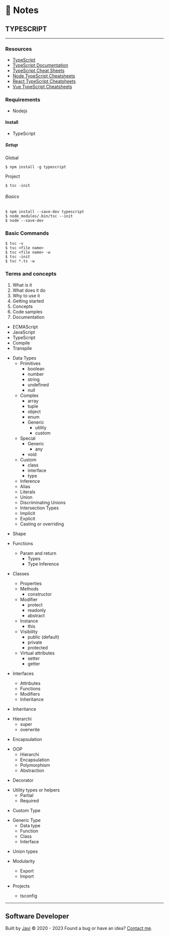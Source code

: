# :memo: Notes
## TYPESCRIPT
---
### Resources
- [TypeScript](https://www.typescriptlang.org/)
- [TypeScript Documentation](https://www.typescriptlang.org/docs/)
- [TypeScript Cheat Sheets](https://www.typescriptlang.org/cheatsheets)
- [Node TypeScript Cheatsheets](https://github.com/typescript-cheatsheets/node)
- [React TypeScript Cheatsheets](https://react-typescript-cheatsheet.netlify.app/)
- [Vue TypeScript Cheatsheets](https://github.com/typescript-cheatsheets/vue)
### Requirements
- Nodejs
#### Install
- TypeScript
##### Setup
Global
```
$ npm install -g typescript
```

Project
```
$ tsc -init
```

###### Basics
```
$ npm install --save-dev typescript
$ node_modules/.bin/tsc --init
$ node --save-dev
```
### Basic Commands
```
$ tsc -v
$ tsc <file name>
$ tsc <file name> -w
$ tsc -init
$ tsc *.ts -w
```
### Terms and concepts
1. What is it
2. What does it do
3. Why to use it
4. Getting started
5. Concepts
6. Code samples
7. Documentation
- ECMAScript
- JavaScript
- TypeScript
- Compile
- Transpile

* Data Types
  * Primitives
    - boolean
    - number
    - string
    - undefined
    - null
  * Complex
    - array
    - tuple
    - object
    - enum
    * Generic
      - utility
      - custom
  * Special
    * Generic
      - any
    - void
  * Custom
    - class
    - interface
    - type
  - Inference
  - Alias
  - Literals
  - Union
  - Discriminating Unions
  - Intersection Types
  - Implicit
  - Explicit
  - Casting or overriding

- Shape

* Functions
  * Param and return
    - Types
    - Type Inference

* Classes
  - Properties
  * Methods
    - constructor
  * Modifier
    - protect
    - readonly
    - abstract
  * Instance
    - this
  * Visibility
    - public (default)
    - private
    - protected
  * Virtual attributes
    - setter
    - getter

* Interfaces
  - Attributes
  - Functions
  - Modifiers
  - Inheritance

- Inheritance

* Hierarchi
  - super
  - overwrite

- Encapsulation

* OOP
  - Hierarchi
  - Encapsulation
  - Polymorphism
  - Abstraction

- Decorator

* Utility types or helpers
  - Partial
  - Required

- Custom Type

* Generic Type
  - Data type
  - Function
  - Class
  - Interface

- Union types

* Modularity
  - Export
  - Import

* Projects
  - tsconfig
---
## Software Developer
Built by [Javi](https://javierandres.dev) :copyright: 2020 - 2023
Found a bug or have an idea? [Contact me](https://javierandres.dev).
